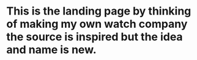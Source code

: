 # This is the landing page by thinking of making my own watch company the source is inspired but the idea and name is new.
